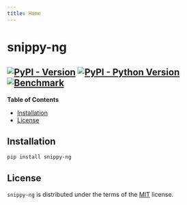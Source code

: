 ```yaml
---
title: Home
---
```

# snippy-ng

[![PyPI - Version](https://img.shields.io/pypi/v/snippy-ng.svg)](https://pypi.org/project/snippy-ng)
[![PyPI - Python Version](https://img.shields.io/pypi/pyversions/snippy-ng.svg)](https://pypi.org/project/snippy-ng)
[![Benchmark](https://byob.yarr.is/centre-pathogen-genomics/snippy-ng/benchmark)](https://github.com/centre-pathogen-genomics/snippy-ng/actions/workflows/benchmark.yaml)
-----

**Table of Contents**

- [Installation](#installation)
- [License](#license)

## Installation

```console
pip install snippy-ng
```

## License

`snippy-ng` is distributed under the terms of the [MIT](https://spdx.org/licenses/MIT.html) license.
